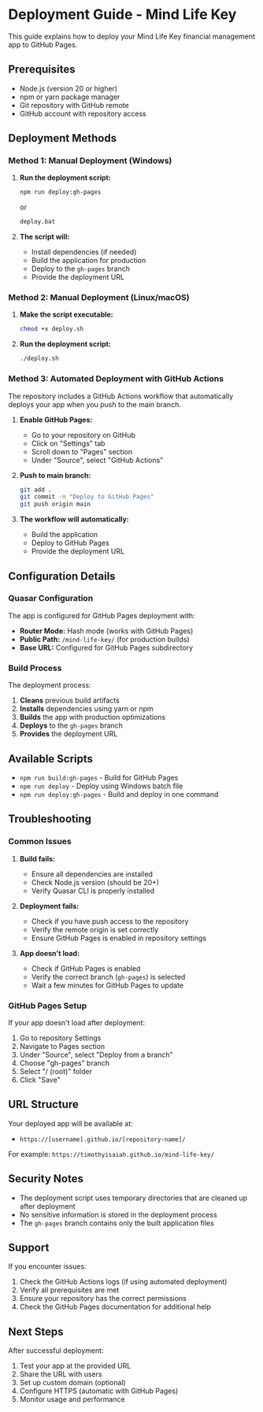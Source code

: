# Deployment Guide - Mind Life Key

This guide explains how to deploy your Mind Life Key financial management app to GitHub Pages.

## Prerequisites

- Node.js (version 20 or higher)
- npm or yarn package manager
- Git repository with GitHub remote
- GitHub account with repository access

## Deployment Methods

### Method 1: Manual Deployment (Windows)

1. **Run the deployment script:**

   ```bash
   npm run deploy:gh-pages
   ```

   or

   ```bash
   deploy.bat
   ```

2. **The script will:**
   - Install dependencies (if needed)
   - Build the application for production
   - Deploy to the `gh-pages` branch
   - Provide the deployment URL

### Method 2: Manual Deployment (Linux/macOS)

1. **Make the script executable:**

   ```bash
   chmod +x deploy.sh
   ```

2. **Run the deployment script:**
   ```bash
   ./deploy.sh
   ```

### Method 3: Automated Deployment with GitHub Actions

The repository includes a GitHub Actions workflow that automatically deploys your app when you push to the main branch.

1. **Enable GitHub Pages:**
   - Go to your repository on GitHub
   - Click on "Settings" tab
   - Scroll down to "Pages" section
   - Under "Source", select "GitHub Actions"

2. **Push to main branch:**

   ```bash
   git add .
   git commit -m "Deploy to GitHub Pages"
   git push origin main
   ```

3. **The workflow will automatically:**
   - Build the application
   - Deploy to GitHub Pages
   - Provide the deployment URL

## Configuration Details

### Quasar Configuration

The app is configured for GitHub Pages deployment with:

- **Router Mode:** Hash mode (works with GitHub Pages)
- **Public Path:** `/mind-life-key/` (for production builds)
- **Base URL:** Configured for GitHub Pages subdirectory

### Build Process

The deployment process:

1. **Cleans** previous build artifacts
2. **Installs** dependencies using yarn or npm
3. **Builds** the app with production optimizations
4. **Deploys** to the `gh-pages` branch
5. **Provides** the deployment URL

## Available Scripts

- `npm run build:gh-pages` - Build for GitHub Pages
- `npm run deploy` - Deploy using Windows batch file
- `npm run deploy:gh-pages` - Build and deploy in one command

## Troubleshooting

### Common Issues

1. **Build fails:**
   - Ensure all dependencies are installed
   - Check Node.js version (should be 20+)
   - Verify Quasar CLI is properly installed

2. **Deployment fails:**
   - Check if you have push access to the repository
   - Verify the remote origin is set correctly
   - Ensure GitHub Pages is enabled in repository settings

3. **App doesn't load:**
   - Check if GitHub Pages is enabled
   - Verify the correct branch (`gh-pages`) is selected
   - Wait a few minutes for GitHub Pages to update

### GitHub Pages Setup

If your app doesn't load after deployment:

1. Go to repository Settings
2. Navigate to Pages section
3. Under "Source", select "Deploy from a branch"
4. Choose "gh-pages" branch
5. Select "/ (root)" folder
6. Click "Save"

## URL Structure

Your deployed app will be available at:

- `https://[username].github.io/[repository-name]/`

For example: `https://timothyisaiah.github.io/mind-life-key/`

## Security Notes

- The deployment script uses temporary directories that are cleaned up after deployment
- No sensitive information is stored in the deployment process
- The `gh-pages` branch contains only the built application files

## Support

If you encounter issues:

1. Check the GitHub Actions logs (if using automated deployment)
2. Verify all prerequisites are met
3. Ensure your repository has the correct permissions
4. Check the GitHub Pages documentation for additional help

## Next Steps

After successful deployment:

1. Test your app at the provided URL
2. Share the URL with users
3. Set up custom domain (optional)
4. Configure HTTPS (automatic with GitHub Pages)
5. Monitor usage and performance

